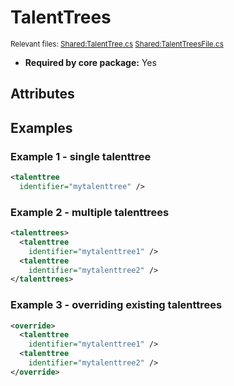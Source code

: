 # TalentTrees

<sub>Relevant files: [Shared:TalentTree.cs](https://github.com/Regalis11/Barotrauma/blob/master/Barotrauma/BarotraumaShared/SharedSource\Characters\Talents\TalentTree.cs) [Shared:TalentTreesFile.cs](https://github.com/Regalis11/Barotrauma/blob/master/Barotrauma/BarotraumaShared/SharedSource/ContentManagement/ContentFile/TalentTreesFile.cs)</sub>
- **Required by core package:** Yes

## Attributes


## Examples

### Example 1 - single talenttree

```xml
<talenttree
  identifier="mytalenttree" />
```

### Example 2 - multiple talenttrees

```xml
<talenttrees>
  <talenttree
    identifier="mytalenttree1" />
  <talenttree
    identifier="mytalenttree2" />
</talenttrees>
```

### Example 3 - overriding existing talenttrees

```xml
<override>
  <talenttree
    identifier="mytalenttree1" />
  <talenttree
    identifier="mytalenttree2" />
</override>
```

